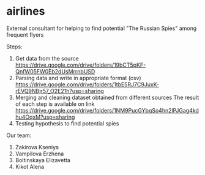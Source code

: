 # airlines
External consultant for helping to find potential "The Russian Spies" among frequent flyers

Steps:
1. Get data from the source 
https://drive.google.com/drive/folders/19bCT5pKF-QnfW05FW0Eb2dUsMrrnbUSD
3. Parsing data and write in appropriate format (csv) https://drive.google.com/drive/folders/1tbE5RJ7C9JuxK-rEVQ9NBjr57_O2E21h?usp=sharing
4. Merging and cleaning dataset obtained from different sources
The result of each step is available on link https://drive.google.com/drive/folders/1NM9PucGYbqSo4hn2lPJGag4kdhu4OqxM?usp=sharing
5. Testing hypothesis to find potential spies

Our team:
1. Zakirova Kseniya
2. Vampilova Erzhena
3. Boltinskaya Elizavetta
4. Kikot Alena
